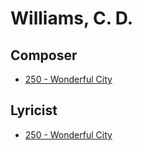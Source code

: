 # Williams, C. D.

## Composer

- [250 - Wonderful City](/hymns/250.md)

## Lyricist

- [250 - Wonderful City](/hymns/250.md)

